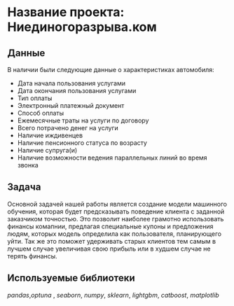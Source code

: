 # Название проекта: Ниединогоразрыва.ком


## Данные

В наличии были следующие данные о характеристиках автомобиля:
- Дата начала пользования услугами
- Дата окончания пользования услугами
- Тип оплаты
- Электронный платежный документ
- Способ оплаты
- Ежемесячные траты на услуги по договору
- Всего потрачено денег на услуги
- Наличие иждивенцев
- Наличие пенсионного статуса по возрасту
- Наличие супруга(и)
- Наличие возможности ведения параллельных линий во время звонка

## Задача

Основной задачей нашей работы является создание модели машинного обучения, которая будет предсказывать поведение клиента с заданной заказчиком точностью. Это позволит наиболее грамотно использовать финансы комапнии, предлагая специальные купоны и предложения людям, которых модель определила как пользователя, планирующего уйти. Так же это поможет удерживать старых клиентов тем самым в лучшем случае увеличивая свою прибыль или в худшем случае не терять финансы.

## Используемые библиотеки
*pandas*,*optuna* , *seaborn*, *numpy*, *sklearn*, *lightgbm*, *catboost*, *matplotlib*
